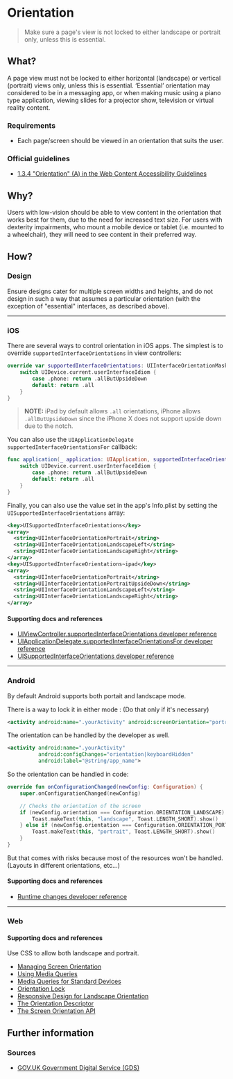 # Orientation

> Make sure a page's view is not locked to either landscape or portrait only, unless this is essential.

## What?

A page view must not be locked to either horizontal (landscape) or vertical (portrait) views only, unless this is essential. ‘Essential’ orientation may considered to be in a messaging app, or when making music using a piano type application, viewing slides for a projector show, television or virtual reality content.

### Requirements

* Each page/screen should be viewed in an orientation that suits the user.

### Official guidelines

* [1.3.4 "Orientation" (A) in the Web Content Accessibility Guidelines](https://www.w3.org/WAI/WCAG21/Understanding/orientation.html)

## Why?

Users with low-vision should be able to view content in the orientation that works best for them, due to the need for increased text size. For users with dexterity impairments, who mount a mobile device or tablet (i.e. mounted to a wheelchair), they will need to see content in their preferred way.

## How?

### Design

Ensure designs cater for multiple screen widths and heights, and do not design in such a way that assumes a particular orientation (with the exception of "essential" interfaces, as described above).

---

### iOS

There are several ways to control orientation in iOS apps. The simplest is to override `supportedInterfaceOrientations` in view controllers:

```swift
override var supportedInterfaceOrientations: UIInterfaceOrientationMask {
	switch UIDevice.current.userInterfaceIdiom {
		case .phone: return .allButUpsideDown
		default: return .all
	}
}
```
> **NOTE:** iPad by default allows `.all` orientations, iPhone allows `.allButUpsideDown` since the iPhone X does not support upside down due to the notch.

You can also use the `UIApplicationDelegate` `supportedInterfaceOrientationsFor` callback:

```swift
func application(_ application: UIApplication, supportedInterfaceOrientationsFor window: UIWindow?) -> UIInterfaceOrientationMask {
	switch UIDevice.current.userInterfaceIdiom {
		case .phone: return .allButUpsideDown
		default: return .all
	}
}
```

Finally, you can also use the value set in the app's Info.plist by setting the `UISupportedInterfaceOrientations` array:

```xml
<key>UISupportedInterfaceOrientations</key>
<array>
  <string>UIInterfaceOrientationPortrait</string>
  <string>UIInterfaceOrientationLandscapeLeft</string>
  <string>UIInterfaceOrientationLandscapeRight</string>
</array>
<key>UISupportedInterfaceOrientations~ipad</key>
<array>
  <string>UIInterfaceOrientationPortrait</string>
  <string>UIInterfaceOrientationPortraitUpsideDown</string>
  <string>UIInterfaceOrientationLandscapeLeft</string>
  <string>UIInterfaceOrientationLandscapeRight</string>
</array>
```

#### Supporting docs and references

* [UIViewController.supportedInterfaceOrientations developer reference](https://developer.apple.com/documentation/uikit/uiviewcontroller/1621435-supportedinterfaceorientations "developer.apple.com reference")
* [UIApplicationDelegate.supportedInterfaceOrientationsFor developer reference](https://developer.apple.com/documentation/uikit/uiapplicationdelegate/1623107-application "developer.apple.com reference")
* [UISupportedInterfaceOrientations developer reference](https://developer.apple.com/library/archive/documentation/General/Reference/InfoPlistKeyReference/Articles/iPhoneOSKeys.html#//apple_ref/doc/uid/TP40009252-SW10 "developer.apple.com reference")

---

### Android

By default Android supports both portait and landscape mode.

There is a way to lock it in either mode : (Do that only if it's necessary)
```xml
<activity android:name=".yourActivity" android:screenOrientation="portrait" ... />
```

The orientation can be handled by the developer as well.
```xml
<activity android:name=".yourActivity"
          android:configChanges="orientation|keyboardHidden"
          android:label="@string/app_name">
```
So the orientation can be handled in code:
```kotlin
override fun onConfigurationChanged(newConfig: Configuration) {
    super.onConfigurationChanged(newConfig)

    // Checks the orientation of the screen
    if (newConfig.orientation === Configuration.ORIENTATION_LANDSCAPE) {
        Toast.makeText(this, "landscape", Toast.LENGTH_SHORT).show()
    } else if (newConfig.orientation === Configuration.ORIENTATION_PORTRAIT) {
        Toast.makeText(this, "portrait", Toast.LENGTH_SHORT).show()
    }
}
```
But that comes with risks because most of the resources won't be handled. (Layouts in different orientations, etc...)


#### Supporting docs and references

* [Runtime changes developer reference](https://developer.android.com/guide/topics/resources/runtime-changes "developer.android.com reference")

---

### Web

#### Supporting docs and references

Use CSS to allow both landscape and portrait.

* [Managing Screen Orientation](https://developer.mozilla.org/en-US/docs/Web/API/CSS_Object_Model/Managing_screen_orientation)
* [Using Media Queries](https://developer.mozilla.org/en-US/docs/Web/CSS/Media_Queries/Using_media_queries)
* [Media Queries for Standard Devices](https://css-tricks.com/snippets/css/media-queries-for-standard-devices/)
* [Orientation Lock](https://css-tricks.com/snippets/css/orientation-lock/)
* [Responsive Design for Landscape Orientation](https://css-tricks.com/forums/topic/responsive-design-for-landscape-orientation/)
* [The Orientation Descriptor](https://www.w3.org/TR/css-device-adapt-1/#orientation-desc)
* [The Screen Orientation API](https://www.w3.org/TR/screen-orientation/)

## Further information

### Sources

* [GOV.UK Government Digital Service (GDS)](https://alphagov.github.io/wcag-primer/#wcag-2-1-getting-started "The GOV.UK GDS")
